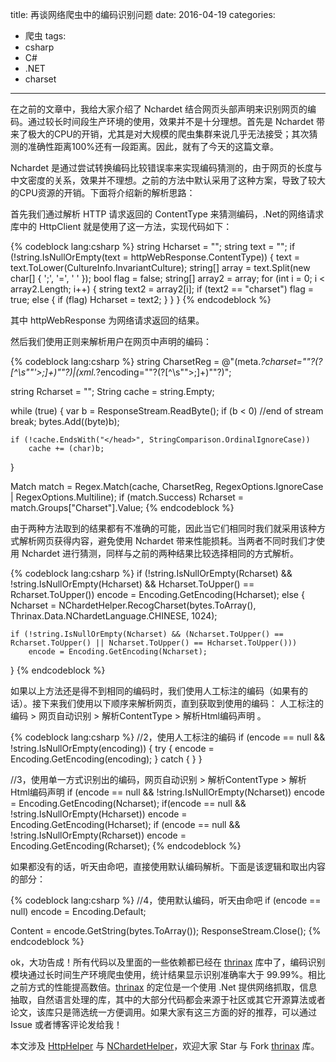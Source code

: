 title: 再谈网络爬虫中的编码识别问题
date: 2016-04-19
categories: 
- 爬虫
tags:
- csharp
- C#
- .NET
- charset

---

在之前的文章中，我给大家介绍了 Nchardet 结合网页头部声明来识别网页的编码。通过较长时间段生产环境的使用，效果并不是十分理想。首先是 Nchardet 带来了极大的CPU的开销，尤其是对大规模的爬虫集群来说几乎无法接受；其次猜测的准确性距离100%还有一段距离。因此，就有了今天的这篇文章。

<!--more-->
Nchardet 是通过尝试转换编码比较错误率来实现编码猜测的，由于网页的长度与中文密度的关系，效果并不理想。之前的方法中默认采用了这种方案，导致了较大的CPU资源的开销。下面将介绍新的解析思路：

首先我们通过解析 HTTP 请求返回的 ContentType 来猜测编码，.Net的网络请求库中的 HttpClient 就是使用了这一方法，实现代码如下：

{% codeblock lang:csharp %}
string Hcharset = "";
string text = "";
if (!string.IsNullOrEmpty(text = httpWebResponse.ContentType))
{
    text = text.ToLower(CultureInfo.InvariantCulture);
    string[] array = text.Split(new char[] { ';', '=', ' ' });
    bool flag = false;
    string[] array2 = array;
    for (int i = 0; i < array2.Length; i++)
    {
        string text2 = array2[i];
        if (text2 == "charset")
            flag = true;
        else
        {
            if (flag)
                Hcharset = text2;
        }
    }
}
{% endcodeblock %}

其中 httpWebResponse 为网络请求返回的结果。

然后我们使用正则来解析用户在网页中声明的编码：

{% codeblock lang:csharp %}
string CharsetReg = @"(meta.*?charset=""?(?<Charset>[^\s""'>;]+)""?)|(xml.*?encoding=""?(?<Charset>[^\s"">;]+)""?)";

string Rcharset = "";
String cache = string.Empty;

while (true)
{
    var b = ResponseStream.ReadByte();
    if (b < 0) //end of stream
        break;
    bytes.Add((byte)b);

    if (!cache.EndsWith("</head>", StringComparison.OrdinalIgnoreCase))
        cache += (char)b;
}

Match match = Regex.Match(cache, CharsetReg, RegexOptions.IgnoreCase | RegexOptions.Multiline);
if (match.Success)
    Rcharset = match.Groups["Charset"].Value;
{% endcodeblock %}

由于两种方法取到的结果都有不准确的可能，因此当它们相同时我们就采用该种方式解析网页获得内容，避免使用 Nchardet 带来性能损耗。当两者不同时我们才使用 Nchardet 进行猜测，同样与之前的两种结果比较选择相同的方式解析。

{% codeblock lang:csharp %}
if (!string.IsNullOrEmpty(Rcharset) && !string.IsNullOrEmpty(Hcharset) && Hcharset.ToUpper() == Rcharset.ToUpper())
    encode = Encoding.GetEncoding(Hcharset);
else
{
    Ncharset = NChardetHelper.RecogCharset(bytes.ToArray(), Thrinax.Data.NChardetLanguage.CHINESE, 1024);

    if (!string.IsNullOrEmpty(Ncharset) && (Ncharset.ToUpper() == Rcharset.ToUpper() || Ncharset.ToUpper() == Hcharset.ToUpper()))
        encode = Encoding.GetEncoding(Ncharset);
}
{% endcodeblock %}

如果以上方法还是得不到相同的编码时，我们使用人工标注的编码（如果有的话）。接下来我们使用以下顺序来解析网页，直到获取到使用的编码：
人工标注的编码 > 网页自动识别 > 解析ContentType > 解析Html编码声明 。

{% codeblock lang:csharp %}
 //2，使用人工标注的编码
if (encode == null && !string.IsNullOrEmpty(encoding))
{
    try
    {
        encode = Encoding.GetEncoding(encoding);
    }
    catch { }
}

//3，使用单一方式识别出的编码，网页自动识别 > 解析ContentType > 解析Html编码声明
if (encode == null && !string.IsNullOrEmpty(Ncharset))
    encode = Encoding.GetEncoding(Ncharset);
if(encode == null && !string.IsNullOrEmpty(Hcharset))
    encode = Encoding.GetEncoding(Hcharset);
if (encode == null && !string.IsNullOrEmpty(Rcharset))
    encode = Encoding.GetEncoding(Rcharset);
{% endcodeblock %}

如果都没有的话，听天由命吧，直接使用默认编码解析。下面是该逻辑和取出内容的部分：

{% codeblock lang:csharp %}
//4，使用默认编码，听天由命吧
if (encode == null)
    encode = Encoding.Default;

Content = encode.GetString(bytes.ToArray());
ResponseStream.Close();
{% endcodeblock %}

ok，大功告成！所有代码以及里面的一些依赖都已经在 [thrinax](https://github.com/ziyunhx/thrinax) 库中了，编码识别模块通过长时间生产环境爬虫使用，统计结果显示识别准确率大于 99.99%。相比之前方式的性能提高数倍。[thrinax](https://github.com/ziyunhx/thrinax) 的定位是一个使用 .Net 提供网络抓取，信息抽取，自然语言处理的库，其中的大部分代码都会来源于社区或其它开源算法或者论文，该库只是筛选统一方便调用。如果大家有这三方面的好的推荐，可以通过 Issue 或者博客评论发给我！

本文涉及 [HttpHelper](https://github.com/ziyunhx/thrinax/blob/master/Helper/HttpHelper.cs) 与 [NChardetHelper](https://github.com/ziyunhx/thrinax/blob/master/Helper/NChardetHelper.cs)，欢迎大家 Star 与 Fork [thrinax](https://github.com/ziyunhx/thrinax) 库。